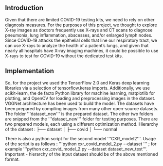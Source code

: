 ## Introduction
Given that there are limited COVID-19 testing kits, we need to rely on other diagnosis measures. For the purposes of this project, we thought to explore X-ray images as doctors frequently use X-rays and CT scans to diagnose pneumonia, lung inflammation, abscesses, and/or enlarged lymph nodes.
Since COVID-19 attacks the epithelial cells that line our respiratory tract, we can use X-rays to analyze the health of a patient’s lungs, and given that nearly all hospitals have X-ray imaging machines, it could be possible to use X-rays to test for COVID-19 without the dedicated test kits.


## Implementation
So, for the project we used the TensorFlow 2.0 and Keras deep learning libraries via a selection of tensorflow.keras imports.
Additionally, we use scikit-learn, the de facto Python library for machine learning, matplotlib for plotting, and OpenCV for loading and preprocessing images in the dataset. VGGNet architecture has been used to build the model. 
The datasets have been prepared by compiling images from many other open-source datasets. The folder '''dataset_new''' is the prepared dataset. The other two folders are snipped from the '''dataset_new''' folder for testing purposes.
There are two prepared models, each using a different optimization method.
Hierarchy of the dataset :
├── dataset
│   ├── covid 
│   └── normal

There is also a python script for the second model '''CXR_model2'''.
Usage of the script is as follows :
'''python cxr_covid_model_2.py --dataset <path to dataset>''' ; for example '''python cxr_covid_model_2.py --dataset dataset_new_test'''.
  Important - hierarchy of the input dataset should be of the above mentioned format.
